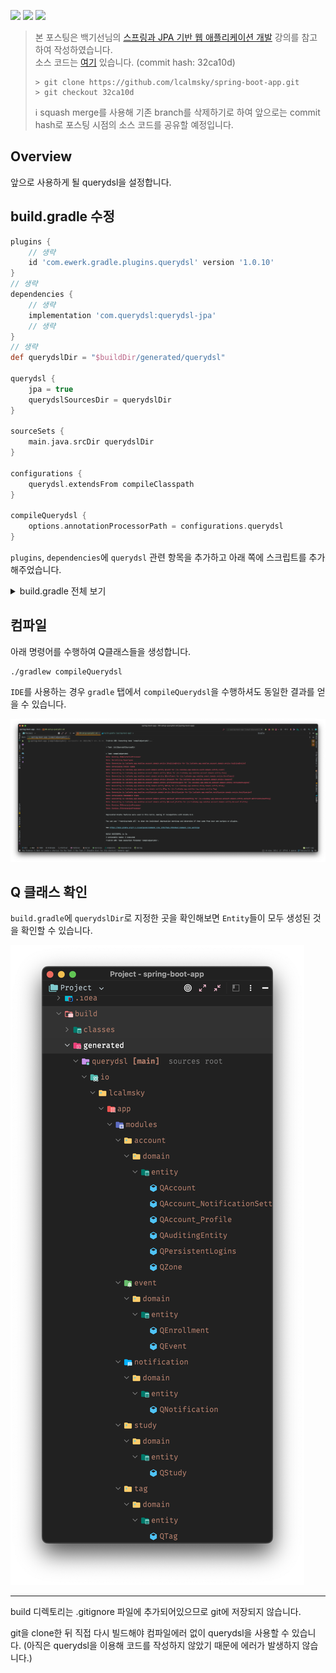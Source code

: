 ![](https://img.shields.io/badge/spring--boot-2.5.4-red) ![](https://img.shields.io/badge/gradle-7.1.1-brightgreen) ![](https://img.shields.io/badge/java-11-blue)

> 본 포스팅은 백기선님의 [스프링과 JPA 기반 웹 애플리케이션 개발](https://www.inflearn.com/course/%EC%8A%A4%ED%94%84%EB%A7%81-JPA-%EC%9B%B9%EC%95%B1/dashboard) 강의를 참고하여 작성하였습니다.  
> 소스 코드는 [여기](https://github.com/lcalmsky/spring-boot-app) 있습니다. (commit hash: 32ca10d)
> ```shell
> > git clone https://github.com/lcalmsky/spring-boot-app.git
> > git checkout 32ca10d
> ```
> ℹ️ squash merge를 사용해 기존 branch를 삭제하기로 하여 앞으로는 commit hash로 포스팅 시점의 소스 코드를 공유할 예정입니다.

## Overview

앞으로 사용하게 될 querydsl을 설정합니다.

## build.gradle 수정

```groovy
plugins {
    // 생략
    id 'com.ewerk.gradle.plugins.querydsl' version '1.0.10'
}
// 생략
dependencies {
    // 생략
    implementation 'com.querydsl:querydsl-jpa'
    // 생략
}
// 생략
def querydslDir = "$buildDir/generated/querydsl"

querydsl {
    jpa = true
    querydslSourcesDir = querydslDir
}

sourceSets {
    main.java.srcDir querydslDir
}

configurations {
    querydsl.extendsFrom compileClasspath
}

compileQuerydsl {
    options.annotationProcessorPath = configurations.querydsl
}
```

`plugins`, `dependencies`에 `querydsl` 관련 항목을 추가하고 아래 쪽에 스크립트를 추가해주었습니다.

<details>
<summary>build.gradle 전체 보기</summary>

```groovy
plugins {
    id 'org.springframework.boot' version '2.5.4'
    id 'io.spring.dependency-management' version '1.0.11.RELEASE'
    id 'java'
    id 'com.github.node-gradle.node' version '2.2.3'
    id 'com.ewerk.gradle.plugins.querydsl' version '1.0.10'
}

group = 'io.lcalmsky'
version = '0.0.1-SNAPSHOT'
sourceCompatibility = '11'

configurations {
    compileOnly {
        extendsFrom annotationProcessor
    }
}

repositories {
    mavenCentral()
}

dependencies {
    // spring
    implementation 'org.springframework.boot:spring-boot-starter-web'
    implementation 'org.springframework.boot:spring-boot-starter-security'
    implementation 'org.springframework.boot:spring-boot-starter-data-jpa'
    implementation 'org.springframework.boot:spring-boot-starter-actuator'
    implementation 'org.springframework.boot:spring-boot-starter-mail'
    implementation 'org.springframework.boot:spring-boot-starter-thymeleaf'
    implementation 'org.springframework.boot:spring-boot-starter-validation'
    implementation 'org.thymeleaf.extras:thymeleaf-extras-springsecurity5'
    implementation 'com.querydsl:querydsl-jpa'
    // devtools
    compileOnly 'org.projectlombok:lombok'
    runtimeOnly 'org.springframework.boot:spring-boot-devtools'
    annotationProcessor 'org.springframework.boot:spring-boot-configuration-processor'
    annotationProcessor 'org.projectlombok:lombok'
    // db
    runtimeOnly 'com.h2database:h2'
    runtimeOnly 'org.postgresql:postgresql'
    // test
    testImplementation 'org.springframework.boot:spring-boot-starter-test'
    testImplementation 'org.springframework.security:spring-security-test'
    testImplementation 'com.tngtech.archunit:archunit-junit5-api:0.23.1'
}

test {
    useJUnitPlatform()
}

node {
    version = '16.9.1'
    download = true
    nodeModulesDir = file("${projectDir}/src/main/resources/static")
}

task copyFrontLib(type: Copy) {
    from "${projectDir}/src/main/resources/static"
    into "${projectDir}/build/resources/main/static/."
}

copyFrontLib.dependsOn npmInstall
compileJava.dependsOn copyFrontLib

def querydslDir = "$buildDir/generated/querydsl"

querydsl {
    jpa = true
    querydslSourcesDir = querydslDir
}

sourceSets {
    main.java.srcDir querydslDir
}

configurations {
    querydsl.extendsFrom compileClasspath
}

compileQuerydsl {
    options.annotationProcessorPath = configurations.querydsl
}
```

</details>

## 컴파일

아래 명령어를 수행하여 Q클래스들을 생성합니다.

```shell
./gradlew compileQuerydsl
```

`IDE`를 사용하는 경우 `gradle` 탭에서 `compileQuerydsl`을 수행하셔도 동일한 결과를 얻을 수 있습니다.

![](https://raw.githubusercontent.com/lcalmsky/spring-boot-app/master/resources/images/60-02.png)

## Q 클래스 확인

`build.gradle`에 `querydslDir`로 지정한 곳을 확인해보면 `Entity`들이 모두 생성된 것을 확인할 수 있습니다.

![](https://raw.githubusercontent.com/lcalmsky/spring-boot-app/master/resources/images/60-01.png)

---

build 디렉토리는 .gitignore 파일에 추가되어있으므로 git에 저장되지 않습니다.

git을 clone한 뒤 직접 다시 빌드해야 컴파일에러 없이 querydsl을 사용할 수 있습니다.
(아직은 querydsl을 이용해 코드를 작성하지 않았기 때문에 에러가 발생하지 않습니다.)